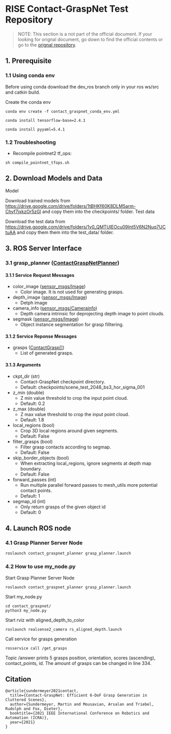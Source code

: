 # RISE Contact-GraspNet Test Repository
> NOTE: This section is a not part of the official document. If your looking for orignal document, go down to find the official contents or go to the [orignal repository](https://github.com/NVlabs/contact_graspnet).

## 1. Prerequisite

### 1.1 Using conda env
Before using conda download the dev_ros branch only in your ros ws/src and catkin build.

Create the conda env
```
conda env create -f contact_graspnet_conda_env.yml

conda install tensorflow-base=2.4.1

conda install pyyaml=5.4.1
```

### 1.2 Troubleshooting
* Recompile pointnet2 tf_ops:
```shell
sh compile_pointnet_tfops.sh
```

## 2. Download Models and Data
Model

Download trained models from https://drive.google.com/drive/folders/1tBHKf60K8DLM5arm-Chyf7jxkzOr5zGl and copy them into the checkpoints/ folder.
Test data

Download the test data from https://drive.google.com/drive/folders/1v0_QMTUIEOcu09Int5V6N2Nuq7UCtuAA and copy them them into the test_data/ folder.

## 3. ROS Server Interface
### 3.1 grasp_planner ([ContactGraspNetPlanner](./srv/ContactGraspNetPlanner.srv))
#### 3.1.1 Service Request Messages
* color_image ([sensor_msgs/Image](http://docs.ros.org/en/melodic/api/sensor_msgs/html/msg/Image.html))
    * Color image. It is not used for generating grasps.
* depth_image ([sensor_msgs/Image](http://docs.ros.org/en/melodic/api/sensor_msgs/html/msg/Image.html))
    * Detph image
* camera_info ([sensor_msgs/Camerainfo](http://docs.ros.org/en/api/sensor_msgs/html/msg/CameraInfo.html))
    * Depth camera intrinsic for deprojecting depth image to point clouds.
* segmask ([sensor_msgs/Image](http://docs.ros.org/en/melodic/api/sensor_msgs/html/msg/Image.html))
    * Object instance segmentation for grasp filltering.

#### 3.1.2 Service Reponse Messages
* grasps ([ContactGrasp[]](./msg/ContactGrasp.msg))
    * List of generated grasps.

#### 3.1.3 Arguments
* ckpt_dir (str)
    * Contact-GraspNet checkpoint directory.
    * Default: checkpoints/scene_test_2048_bs3_hor_sigma_001
* z_min (double)
    * Z min value threshold to crop the input point cloud.
    * Default: 0.2
* z_max (double)
    * Z max value threshold to crop the input point cloud.
    * Default: 1.8
* local_regions (bool)
    * Crop 3D local regions around given segments.
    * Default: False
* filter_grasps (bool)
    * Filter grasp contacts according to segmap.
    * Default: False
* skip_border_objects (bool)
    * When extracting local_regions, ignore segments at depth map boundary.
    * Default: False
* forward_passes (int)
    * Run multiple parallel forward passes to mesh_utils more potential contact points.
    * Default: 1
* segmap_id (int)
    * Only return grasps of the given object id
    * Default: 0

## 4. Launch ROS node
### 4.1 Grasp Planner Server Node
```bash
roslaunch contact_graspnet_planner grasp_planner.launch
```

### 4.2 How to use my_node.py

Start Grasp Planner Server Node
```
roslaunch contact_graspnet_planner grasp_planner.launch
```
Start my_node.py
```
cd contact_graspnet/
python3 my_node.py
```
Start rviz with aligned_depth_to_color
```
roslaunch realsense2_camera rs_aligned_depth.launch
```
Call service for grasps generation 
```
rosservice call /get_grasps
```
Topic /answer prints 5 grasps position, orientation, scores (ascending), contact_points, id. The amount of grasps can be changed in line 334.
## Citation

```
@article{sundermeyer2021contact,
  title={Contact-GraspNet: Efficient 6-DoF Grasp Generation in Cluttered Scenes},
  author={Sundermeyer, Martin and Mousavian, Arsalan and Triebel, Rudolph and Fox, Dieter},
  booktitle={2021 IEEE International Conference on Robotics and Automation (ICRA)},
  year={2021}
}
```
